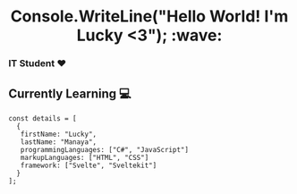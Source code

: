 <h1 align="center">Console.WriteLine("Hello World! I'm Lucky <3"); :wave:</h1>

### IT Student :heart:

## Currently Learning :computer:
```
const details = [
  {
   firstName: "Lucky",
   lastName: "Manaya",
   programmingLanguages: ["C#", "JavaScript"]
   markupLanguages: ["HTML", "CSS"]
   framework: ["Svelte", "Sveltekit"]
  }
];
```
